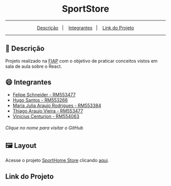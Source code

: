 <div align="center">
  <h1>SportStore</h1>
</div>
<hr/>

<p align="center">
  <a href="#pushpin-Descrição">Descrição</a>&nbsp;&nbsp;&nbsp;|&nbsp;&nbsp;&nbsp;
  <a href="#smile-Integrantes">Integrantes</a>&nbsp;&nbsp;&nbsp;|&nbsp;&nbsp;&nbsp;
  <a href="#framed_picture-Layout">Link do Projeto</a>
</p>
<hr/>

## :pushpin: Descrição
Projeto realizado na [FIAP](https://www.fiap.com.br/) com o objetivo de praticar conceitos vistos em sala de aula sobre o React.

## :smile: Integrantes
* [Felipe Schneider - RM553477](https://github.com/felpschneider)
* [Hugo Santos - RM553266](https://github.com/ThiagoAraujot/CP1-WebDevelopment/commits?author=guguim)
* [Maria Julia Araujo Rodrigues - RM553384](https://github.com/majuaraujo)
* [Thiago Araujo Vieira - RM553477](https://github.com/ThiagoAraujot)
* [Vinicius Centurion - RM554063](https://github.com/vinicenturion)

###### Clique no nome para visitar o GitHub

## :framed_picture: Layout
Acesse o projeto [SportHome Store](https://www.figma.com) clicando [aqui](https://cp-1-web-development.vercel.app/).



## Link do Projeto 


